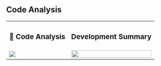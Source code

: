 ## Code Analysis  

<table align="center">
<th>
<h3> 🔢 Code Analysis
</th>
<th>
<h3> Development Summary</h3>
</th>
<tr>
 <td>
<div align="left"><img src="https://github-readme-stats.vercel.app/api/top-langs/?username=jffrydsr&hide_border=true&layout=compact" align="center" /></div>  
</td>
<td>
<div align="right"><img src="https://github-readme-stats.vercel.app/api?username=jffrydsr&show_icons=true&count_private=true&hide_border=true" align="center" style="width: 100%" /></div>  </td>
</tr>
<able>